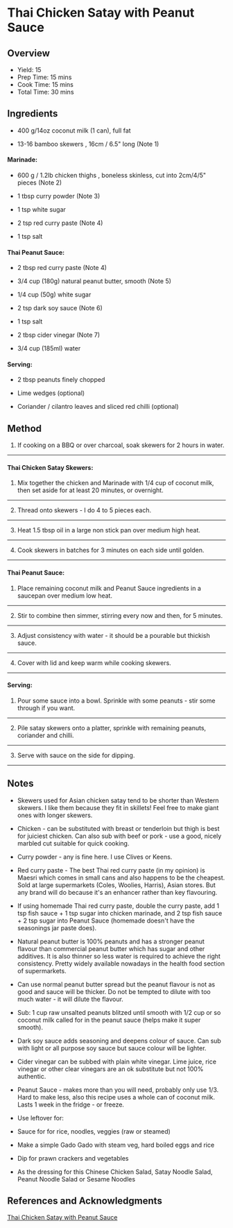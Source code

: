 # Thai Chicken Satay with Peanut Sauce

## Overview

- Yield: 15
- Prep Time: 15 mins
- Cook Time: 15 mins
- Total Time: 30 mins

## Ingredients

- 400 g/14oz coconut milk (1 can), full fat

- 13-16 bamboo skewers , 16cm / 6.5" long (Note 1)

#### Marinade:

- 600 g / 1.2lb chicken thighs , boneless skinless, cut into 2cm/4/5" pieces (Note 2)

- 1 tbsp curry powder (Note 3)

- 1 tsp white sugar

- 2 tsp red curry paste (Note 4)

- 1 tsp salt

#### Thai Peanut Sauce:

- 2 tbsp red curry paste (Note 4)

- 3/4 cup (180g) natural peanut butter, smooth (Note 5)

- 1/4 cup (50g) white sugar

- 2 tsp dark soy sauce (Note 6)

- 1 tsp salt

- 2 tbsp cider vinegar (Note 7)

- 3/4 cup (185ml) water

#### Serving:

- 2 tbsp peanuts finely chopped

- Lime wedges (optional)

- Coriander / cilantro leaves and sliced red chilli (optional)

## Method

1. If cooking on a BBQ or over charcoal, soak skewers for 2 hours in water.
---

#### Thai Chicken Satay Skewers:

1. Mix together the chicken and Marinade with 1/4 cup of coconut milk, then set aside for at least 20 minutes, or overnight.
---

2. Thread onto skewers - I do 4 to 5 pieces each.
---

3. Heat 1.5 tbsp oil in a large non stick pan over medium high heat.
---

4. Cook skewers in batches for 3 minutes on each side until golden.
---

#### Thai Peanut Sauce:

1. Place remaining coconut milk and Peanut Sauce ingredients in a saucepan over medium low heat.
---

2. Stir to combine then simmer, stirring every now and then, for 5 minutes.
---

3. Adjust consistency with water - it should be a pourable but thickish sauce.
---

4. Cover with lid and keep warm while cooking skewers.
---

#### Serving:

1. Pour some sauce into a bowl. Sprinkle with some peanuts - stir some through if you want.
---

2. Pile satay skewers onto a platter, sprinkle with remaining peanuts, coriander and chilli.
---

3. Serve with sauce on the side for dipping.
---


## Notes

- Skewers used for Asian chicken satay tend to be shorter than Western skewers. I like them because they fit in skillets! Feel free to make giant ones with longer skewers.

- Chicken - can be substituted with breast or tenderloin but thigh is best for juiciest chicken. Can also sub with beef or pork - use a good, nicely marbled cut suitable for quick cooking.

- Curry powder - any is fine here. I use Clives or Keens.

- Red curry paste - The best Thai red curry paste (in my opinion) is Maesri which comes in small cans and also happens to be the cheapest. Sold at large supermarkets (Coles, Woolies, Harris), Asian stores. But any brand will do because it's an enhancer rather than key flavouring.

- If using homemade Thai red curry paste, double the curry paste, add 1 tsp fish sauce + 1 tsp sugar into chicken marinade, and 2 tsp fish sauce + 2 tsp sugar into Peanut Sauce (homemade doesn't have the seasonings jar paste does).

- Natural peanut butter is 100% peanuts and has a stronger peanut flavour than commercial peanut butter which has sugar and other additives. It is also thinner so less water is required to achieve the right consistency. Pretty widely available nowadays in the health food section of supermarkets.

- Can use normal peanut butter spread but the peanut flavour is not as good and sauce will be thicker. Do not be tempted to dilute with too much water - it will dilute the flavour.

- Sub: 1 cup raw unsalted peanuts blitzed until smooth with 1/2 cup or so coconut milk called for in the peanut sauce (helps make it super smooth).

- Dark soy sauce adds seasoning and deepens colour of sauce. Can sub with light or all purpose soy sauce but sauce colour will be lighter.

- Cider vinegar can be subbed with plain white vinegar. Lime juice, rice vinegar or other clear vinegars are an ok substitute but not 100% authentic.

- Peanut Sauce - makes more than you will need, probably only use 1/3.  Hard to make less, also this recipe uses a whole can of coconut milk. Lasts 1 week in the fridge - or freeze.

- Use leftover for:

- Sauce for for rice, noodles, veggies (raw or steamed)

- Make a simple Gado Gado with steam veg, hard boiled eggs and rice

- Dip for prawn crackers and vegetables

- As the dressing for this Chinese Chicken Salad, Satay Noodle Salad,  Peanut Noodle Salad or Sesame Noodles

## References and Acknowledgments

[Thai Chicken Satay with Peanut Sauce](https://www.recipetineats.com/thai-chicken-satay-peanut-sauce/)
